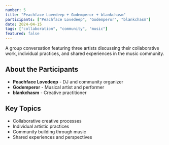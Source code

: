 ```yaml
---
number: 5
title: "Peachface Lovedeep + Godemperor + blankchasm"
participants: ["Peachface Lovedeep", "Godemperor", "blankchasm"]
date: 2024-04-15
tags: ["collaboration", "community", "music"]
featured: false
---
```


A group conversation featuring three artists discussing their collaborative work, individual practices, and shared experiences in the music community.

## About the Participants

- **Peachface Lovedeep** - DJ and community organizer
- **Godemperor** - Musical artist and performer  
- **blankchasm** - Creative practitioner

## Key Topics

- Collaborative creative processes
- Individual artistic practices
- Community building through music
- Shared experiences and perspectives